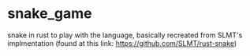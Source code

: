 # snake_game
snake in rust to play with the language, basically recreated from SLMT's implmentation (found at this link: https://github.com/SLMT/rust-snake) 
